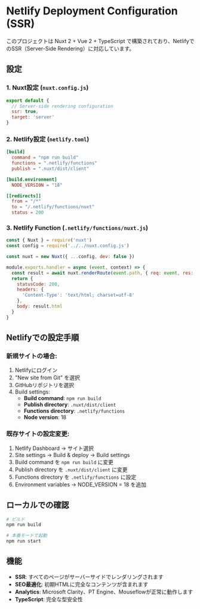 # Netlify Deployment Configuration (SSR)

このプロジェクトは Nuxt 2 + Vue 2 + TypeScript で構築されており、NetlifyでのSSR（Server-Side Rendering）に対応しています。

## 設定

### 1. Nuxt設定 (`nuxt.config.js`)

```js
export default {
  // Server-side rendering configuration  
  ssr: true,
  target: 'server'
}
```

### 2. Netlify設定 (`netlify.toml`)

```toml
[build]
  command = "npm run build"
  functions = ".netlify/functions"
  publish = ".nuxt/dist/client"

[build.environment]
  NODE_VERSION = "18"

[[redirects]]
  from = "/*"
  to = "/.netlify/functions/nuxt"
  status = 200
```

### 3. Netlify Function (`.netlify/functions/nuxt.js`)

```js
const { Nuxt } = require('nuxt')
const config = require('../../nuxt.config.js')

const nuxt = new Nuxt({ ...config, dev: false })

module.exports.handler = async (event, context) => {
  const result = await nuxt.renderRoute(event.path, { req: event, res: context })
  return {
    statusCode: 200,
    headers: {
      'Content-Type': 'text/html; charset=utf-8'
    },
    body: result.html
  }
}
```

## Netlifyでの設定手順

### 新規サイトの場合:
1. Netlifyにログイン
2. "New site from Git" を選択
3. GitHubリポジトリを選択
4. Build settings:
   - **Build command**: `npm run build`
   - **Publish directory**: `.nuxt/dist/client`
   - **Functions directory**: `.netlify/functions`
   - **Node version**: 18

### 既存サイトの設定変更:
1. Netlify Dashboard → サイト選択
2. Site settings → Build & deploy → Build settings
3. Build command を `npm run build` に変更
4. Publish directory を `.nuxt/dist/client` に変更
5. Functions directory を `.netlify/functions` に設定
6. Environment variables → NODE_VERSION = 18 を追加

## ローカルでの確認

```bash
# ビルド
npm run build

# 本番モードで起動
npm run start
```

## 機能

- **SSR**: すべてのページがサーバーサイドでレンダリングされます
- **SEO最適化**: 初期HTMLに完全なコンテンツが含まれます
- **Analytics**: Microsoft Clarity、PT Engine、Mouseflowが正常に動作します
- **TypeScript**: 完全な型安全性